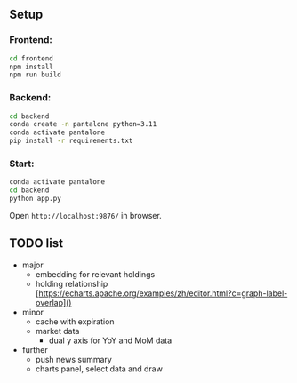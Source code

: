 ## Setup

### Frontend:

```bash
cd frontend
npm install
npm run build
```

### Backend:

```bash
cd backend
conda create -n pantalone python=3.11
conda activate pantalone
pip install -r requirements.txt
```

### Start:

```bash
conda activate pantalone
cd backend
python app.py
```

Open `http://localhost:9876/` in browser.


## TODO list

- major
  - embedding for relevant holdings
  - holding relationship [https://echarts.apache.org/examples/zh/editor.html?c=graph-label-overlap]()
- minor
  - cache with expiration
  - market data
    - dual y axis for YoY and MoM data
- further
  - push news summary
  - charts panel, select data and draw
